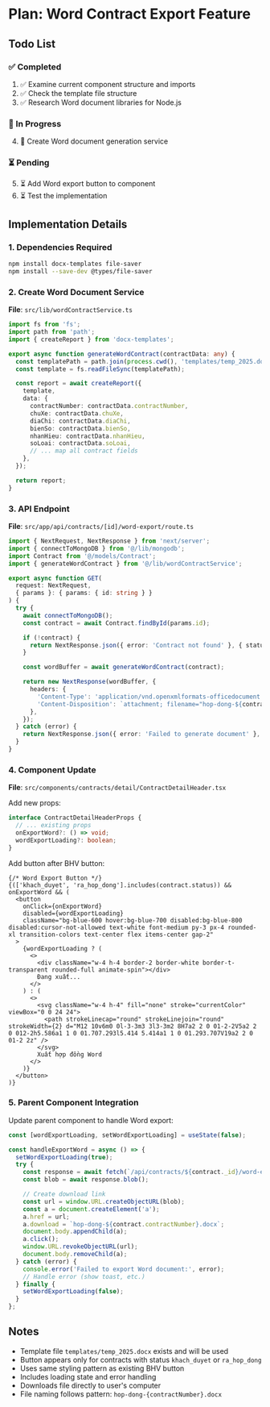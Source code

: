 # Plan: Word Contract Export Feature

## Todo List

### ✅ Completed
1. ✅ Examine current component structure and imports
2. ✅ Check the template file structure
3. ✅ Research Word document libraries for Node.js

### 🔄 In Progress
4. 🔄 Create Word document generation service

### ⏳ Pending
5. ⏳ Add Word export button to component
6. ⏳ Test the implementation

## Implementation Details

### 1. Dependencies Required
```bash
npm install docx-templates file-saver
npm install --save-dev @types/file-saver
```

### 2. Create Word Document Service
**File**: `src/lib/wordContractService.ts`

```typescript
import fs from 'fs';
import path from 'path';
import { createReport } from 'docx-templates';

export async function generateWordContract(contractData: any) {
  const templatePath = path.join(process.cwd(), 'templates/temp_2025.docx');
  const template = fs.readFileSync(templatePath);

  const report = await createReport({
    template,
    data: {
      contractNumber: contractData.contractNumber,
      chuXe: contractData.chuXe,
      diaChi: contractData.diaChi,
      bienSo: contractData.bienSo,
      nhanHieu: contractData.nhanHieu,
      soLoai: contractData.soLoai,
      // ... map all contract fields
    },
  });

  return report;
}
```

### 3. API Endpoint
**File**: `src/app/api/contracts/[id]/word-export/route.ts`

```typescript
import { NextRequest, NextResponse } from 'next/server';
import { connectToMongoDB } from '@/lib/mongodb';
import Contract from '@/models/Contract';
import { generateWordContract } from '@/lib/wordContractService';

export async function GET(
  request: NextRequest,
  { params }: { params: { id: string } }
) {
  try {
    await connectToMongoDB();
    const contract = await Contract.findById(params.id);

    if (!contract) {
      return NextResponse.json({ error: 'Contract not found' }, { status: 404 });
    }

    const wordBuffer = await generateWordContract(contract);

    return new NextResponse(wordBuffer, {
      headers: {
        'Content-Type': 'application/vnd.openxmlformats-officedocument.wordprocessingml.document',
        'Content-Disposition': `attachment; filename="hop-dong-${contract.contractNumber}.docx"`,
      },
    });
  } catch (error) {
    return NextResponse.json({ error: 'Failed to generate document' }, { status: 500 });
  }
}
```

### 4. Component Update
**File**: `src/components/contracts/detail/ContractDetailHeader.tsx`

Add new props:
```typescript
interface ContractDetailHeaderProps {
  // ... existing props
  onExportWord?: () => void;
  wordExportLoading?: boolean;
}
```

Add button after BHV button:
```tsx
{/* Word Export Button */}
{(['khach_duyet', 'ra_hop_dong'].includes(contract.status)) && onExportWord && (
  <button
    onClick={onExportWord}
    disabled={wordExportLoading}
    className="bg-blue-600 hover:bg-blue-700 disabled:bg-blue-800 disabled:cursor-not-allowed text-white font-medium py-3 px-4 rounded-xl transition-colors text-center flex items-center gap-2"
  >
    {wordExportLoading ? (
      <>
        <div className="w-4 h-4 border-2 border-white border-t-transparent rounded-full animate-spin"></div>
        Đang xuất...
      </>
    ) : (
      <>
        <svg className="w-4 h-4" fill="none" stroke="currentColor" viewBox="0 0 24 24">
          <path strokeLinecap="round" strokeLinejoin="round" strokeWidth={2} d="M12 10v6m0 0l-3-3m3 3l3-3m2 8H7a2 2 0 01-2-2V5a2 2 0 012-2h5.586a1 1 0 01.707.293l5.414 5.414a1 1 0 01.293.707V19a2 2 0 01-2 2z" />
        </svg>
        Xuất hợp đồng Word
      </>
    )}
  </button>
)}
```

### 5. Parent Component Integration
Update parent component to handle Word export:

```typescript
const [wordExportLoading, setWordExportLoading] = useState(false);

const handleExportWord = async () => {
  setWordExportLoading(true);
  try {
    const response = await fetch(`/api/contracts/${contract._id}/word-export`);
    const blob = await response.blob();

    // Create download link
    const url = window.URL.createObjectURL(blob);
    const a = document.createElement('a');
    a.href = url;
    a.download = `hop-dong-${contract.contractNumber}.docx`;
    document.body.appendChild(a);
    a.click();
    window.URL.revokeObjectURL(url);
    document.body.removeChild(a);
  } catch (error) {
    console.error('Failed to export Word document:', error);
    // Handle error (show toast, etc.)
  } finally {
    setWordExportLoading(false);
  }
};
```

## Notes
- Template file `templates/temp_2025.docx` exists and will be used
- Button appears only for contracts with status `khach_duyet` or `ra_hop_dong`
- Uses same styling pattern as existing BHV button
- Includes loading state and error handling
- Downloads file directly to user's computer
- File naming follows pattern: `hop-dong-{contractNumber}.docx`